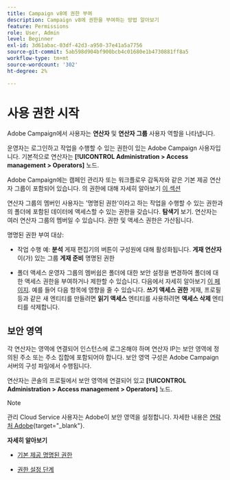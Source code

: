 ```yaml
---
title: Campaign v8에 권한 부여
description: Campaign v8에 권한을 부여하는 방법 알아보기
feature: Permissions
role: User, Admin
level: Beginner
exl-id: 3d61abac-03df-42d3-a950-37e41a5a7756
source-git-commit: 5ab598d904bf900bcb4c01680e1b4730881ff8a5
workflow-type: tm+mt
source-wordcount: '302'
ht-degree: 2%

---
```


# 사용 권한 시작

Adobe Campaign에서 사용자는 **연산자** 및 **연산자 그룹** 사용자 역할을 나타냅니다.

운영자는 로그인하고 작업을 수행할 수 있는 권한이 있는 Adobe Campaign 사용자입니다. 기본적으로 연산자는 **[!UICONTROL Administration > Access management > Operators]** 노드.

Adobe Campaign에는 캠페인 관리자 또는 워크플로우 감독자와 같은 기본 제공 연산자 그룹이 포함되어 있습니다. 의 권한에 대해 자세히 알아보기 [이 섹션](../start/gs-permissions.md)

연산자 그룹의 멤버인 사용자는 &#39;명명된 권한&#39;이라고 하는 작업을 수행할 수 있는 권한과 의 폴더에 포함된 데이터에 액세스할 수 있는 권한을 갖습니다. **탐색기** 보기. 연산자는 여러 연산자 그룹의 멤버일 수 있습니다. 권한 및 액세스 권한은 가산됩니다.

명명된 권한 부여 대상:

* 작업 수행 예: **분석** 게재 편집기의 버튼이 구성원에 대해 활성화됩니다. **게재 연산자** 이(가) 있는 그룹 **게재 준비** 명명된 권한

* 폴더 액세스 운영자 그룹의 멤버쉽은 폴더에 대한 보안 설정을 변경하여 폴더에 대한 액세스 권한을 부여하거나 제한할 수 있습니다. 다음에서 자세히 알아보기 [이 페이지](../start/folder-permissions.md). 예를 들어 다음 항목에 영향을 줄 수 있습니다. **쓰기 액세스 권한** 게재, 프로필 등과 같은 새 엔티티를 만들려면 **읽기 액세스** 엔티티를 사용하려면 **액세스 삭제** 엔티티를 삭제합니다.

## 보안 영역

각 연산자는 영역에 연결되어 인스턴스에 로그온해야 하며 연산자 IP는 보안 영역에 정의된 주소 또는 주소 집합에 포함되어야 합니다. 보안 영역 구성은 Adobe Campaign 서버의 구성 파일에서 수행됩니다.

연산자는 콘솔의 프로필에서 보안 영역에 연결되어 있고 **[!UICONTROL Administration > Access management > Operators]** 노드.

>[!NOTE]
>
>관리 Cloud Service 사용자는 Adobe이 보안 영역을 설정합니다. 자세한 내용은 [연락처 Adobe](https://helpx.adobe.com/kr/enterprise/admin-guide.html/enterprise/using/support-for-experience-cloud.ug.html){target="_blank"}.

**자세히 알아보기**

* [기본 제공 명명된 권한](../start/gs-permissions.md)

* [권한 설정 단계](../start/manage-permissions.md)
